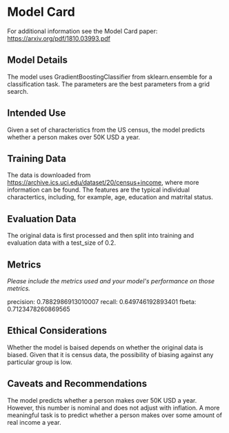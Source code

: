 # Model Card

For additional information see the Model Card paper: https://arxiv.org/pdf/1810.03993.pdf

## Model Details

The model uses GradientBoostingClassifier from sklearn.ensemble for a classification task. The parameters are the best parameters from a grid search.

## Intended Use

Given a set of characteristics from the US census, the model predicts whether a person makes over 50K USD a year.

## Training Data

The data is downloaded from https://archive.ics.uci.edu/dataset/20/census+income, where more information can be found. The features are the typical individual charactertics, including, for example, age, education and matrital status.

## Evaluation Data

The original data is first processed and then split into training and evaluation data with a test_size of 0.2.

## Metrics
_Please include the metrics used and your model's performance on those metrics._

precision: 0.7882986913010007 
recall: 0.649746192893401
fbeta: 0.7123478260869565

## Ethical Considerations

Whether the model is baised depends on whether the original data is biased. Given that it is census data, the possibility of biasing against any particular group is low.

## Caveats and Recommendations

The model predicts whether a person makes over 50K USD a year. However, this number is nominal and does not adjust with inflation. A more meaningful task is to predict whether a person makes over some amount of real income a year.
